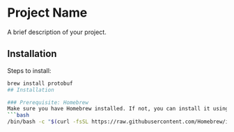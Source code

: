 # Project Name
A brief description of your project.

## Installation
Steps to install:
```bash
brew install protobuf
## Installation

### Prerequisite: Homebrew
Make sure you have Homebrew installed. If not, you can install it using the following command:
```bash
/bin/bash -c "$(curl -fsSL https://raw.githubusercontent.com/Homebrew/install/HEAD/install.sh)"
